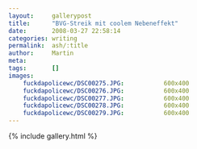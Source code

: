 ```yaml
---
layout:     gallerypost
title:      "BVG-Streik mit coolem Nebeneffekt"
date:       2008-03-27 22:58:14
categories: writing
permalink:  ash/:title
author:     Martin
meta:
tags:       []
images:
    fuckdapolicewc/DSC00275.JPG:           600x400
    fuckdapolicewc/DSC00276.JPG:           600x400
    fuckdapolicewc/DSC00277.JPG:           600x400
    fuckdapolicewc/DSC00278.JPG:           600x400
    fuckdapolicewc/DSC00279.JPG:           600x400
---
```


{% include gallery.html %}

